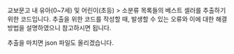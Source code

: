 교보문고 내 유아(0~7세) 및 어린이(초등) > 소분류 목록들의 베스트 셀러를 추출하기 위한 코드입니다.
추출을 위한 코드를 작성할 때, 발생할 수 있는 오류와 이에 대한 해결 방법을 설명하였으니 참고하시면 됩니다.

추출을 마치면 json 파일도 올리겠습니다.
